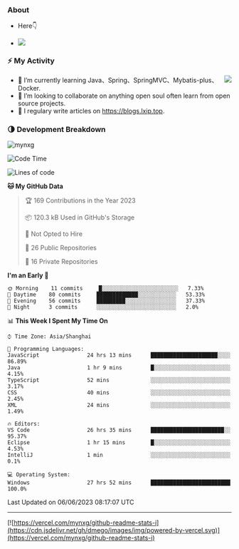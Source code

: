
### About

- Here👇

- ![](https://komarev.com/ghpvc/?username=mynxg&color=green)
<!-- - ![](https://visitor-badge.glitch.me/badge?page_id=mynxg.mynxg) -->

### ⚡️ My Activity

<img align="right" src="https://github-readme-stats-i.vercel.app/api?username=imnxg&show_icons=true&icon_color=1573B3&hide_title=true&text_color=718096&bg_color=00000000&hide_border=true"/>

<ul>
    <li> 🌱 I’m currently learning Java、Spring、SpringMVC、Mybatis-plus、Docker.</li>
    <li> 👯 I’m looking to collaborate on anything open souI often learn from open source projects.</li>
    <li> 📝 I regulary write articles on <a href="https://blogs.lxip.top">https://blogs.lxip.top</a>.</li>
    <!-- <li> ⚡ Fun fact: I ❤️ 😻.</li> -->
</ul>

<!-- <h3>Github Activity</h3>
<p style="img{display:block;margin:0 auto;}">

[![](https://activity-graph.herokuapp.com/graph?username=mynxg&theme=tokyonight)](https://github.com/ashutosh00710/github-readme-activity-graph)
![keney's github stats](https://github-readme-stats-i.vercel.app/api?username=imnxg&show_icons=true&icon_color=1573B3)
</p> -->
### 🌗 Development Breakdown

<img src="https://komarev.com/ghpvc/?username=mynxg" alt=" mynxg" />

<!--START_SECTION:waka-->
![Code Time](http://img.shields.io/badge/Code%20Time-115%20hrs%203%20mins-blue)

![Lines of code](https://img.shields.io/badge/From%20Hello%20World%20I%27ve%20Written-62%20Thousand%20lines%20of%20code-blue)

**🐱 My GitHub Data** 

> 🏆 169 Contributions in the Year 2023
 > 
> 📦 120.3 kB Used in GitHub's Storage 
 > 
> 🚫 Not Opted to Hire
 > 
> 📜 26 Public Repositories 
 > 
> 🔑 16 Private Repositories  
 > 
**I'm an Early 🐤** 

```text
🌞 Morning    11 commits     █░░░░░░░░░░░░░░░░░░░░░░░░   7.33% 
🌆 Daytime    80 commits     █████████████░░░░░░░░░░░░   53.33% 
🌃 Evening    56 commits     █████████░░░░░░░░░░░░░░░░   37.33% 
🌙 Night      3 commits      ░░░░░░░░░░░░░░░░░░░░░░░░░   2.0%

```


📊 **This Week I Spent My Time On** 

```text
⌚︎ Time Zone: Asia/Shanghai

💬 Programming Languages: 
JavaScript               24 hrs 13 mins      █████████████████████░░░░   86.89% 
Java                     1 hr 9 mins         █░░░░░░░░░░░░░░░░░░░░░░░░   4.15% 
TypeScript               52 mins             ░░░░░░░░░░░░░░░░░░░░░░░░░   3.17% 
CSS                      40 mins             ░░░░░░░░░░░░░░░░░░░░░░░░░   2.45% 
XML                      24 mins             ░░░░░░░░░░░░░░░░░░░░░░░░░   1.49%

🔥 Editors: 
VS Code                  26 hrs 35 mins      ███████████████████████░░   95.37% 
Eclipse                  1 hr 15 mins        █░░░░░░░░░░░░░░░░░░░░░░░░   4.53% 
IntelliJ                 1 min               ░░░░░░░░░░░░░░░░░░░░░░░░░   0.1%

💻 Operating System: 
Windows                  27 hrs 52 mins      █████████████████████████   100.0%

```


 Last Updated on 06/06/2023 08:17:07 UTC
<!--END_SECTION:waka-->

---

[![https://vercel.com/mynxg/github-readme-stats-i](https://cdn.jsdelivr.net/gh/dmego/images/img/powered-by-vercel.svg)](https://vercel.com/mynxg/github-readme-stats-i)
